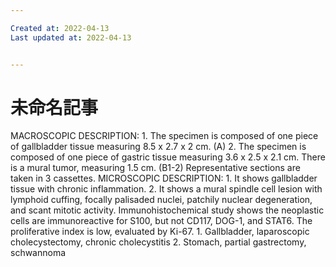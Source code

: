 ```yaml
---

Created at: 2022-04-13
Last updated at: 2022-04-13


---
```


# 未命名記事


MACROSCOPIC DESCRIPTION: 1. The specimen is composed of one piece of gallbladder tissue measuring 8.5 x 2.7 x 2 cm. (A) 2. The specimen is composed of one piece of gastric tissue measuring 3.6 x 2.5 x 2.1 cm. There is a mural tumor, measuring 1.5 cm. (B1-2) Representative sections are taken in 3 cassettes. MICROSCOPIC DESCRIPTION: 1. It shows gallbladder tissue with chronic inflammation. 2. It shows a mural spindle cell lesion with lymphoid cuffing, focally palisaded nuclei, patchily nuclear degeneration, and scant mitotic activity. Immunohistochemical study shows the neoplastic cells are immunoreactive for S100, but not CD117, DOG-1, and STAT6. The proliferative index is low, evaluated by Ki-67. 1. Gallbladder, laparoscopic cholecystectomy, chronic cholecystitis 2. Stomach, partial gastrectomy, schwannoma

